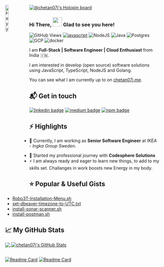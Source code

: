 [![@chetan07j's Holopin board](https://holopin.io/api/user/board?user=chetan07j)](https://holopin.io/@chetan07j)
<img align="left" src="hey.png" alt="Heyy" width="15%" />

### Hi There, <img src="https://raw.githubusercontent.com/iampavangandhi/iampavangandhi/master/gifs/Hi.gif" width="30px" >   Glad to see you here!

![GitHub Views](https://komarev.com/ghpvc/?username=Chetan07j&color=FAC151)
[![javascript](https://img.shields.io/badge/JavaScript-Fan-FAC151.svg?logo=javascript&logoWidth=20)][1]
![NodeJS](https://img.shields.io/badge/Node.js-6DA55F?logo=node.js&logoWidth=20&logoColor=white)
![Java](https://img.shields.io/badge/Java-ED8B00?logo=java&logoColor=white)
![Postgres](https://img.shields.io/badge/Postgres-%23316192?logo=postgresql&logoWidth=20&logoColor=white)
![GCP](https://img.shields.io/badge/Google_Cloud-4285F4?logo=google-cloud&logoColor=white)
![docker](https://img.shields.io/badge/Docker-2CA5E0?logo=docker&logoColor=white)


I am **Full-Stack | Software Engineer | Cloud Enthusiast** from India :india:.

I am interested in develop (open source) software solutions using JavaScript, TypeScript, NodeJS and Golang.

You can see what I am currently up to on [chetan07j.me][1].

## 📬 Get in touch

[![linkedin badge](https://img.shields.io/badge/Chetan_Patil-%230077B5?logo=linkedin&logoWidth=20)][2]
[![medium badge](https://img.shields.io/badge/Chetan_Patil-30302f?logo=medium&logoWidth=20)][3]
[![npm badge](https://img.shields.io/badge/npm-CB3837?logo=npm&logoColor=white)][4]


## :zap: Highlights

<ul>
 <li> <p class="text-align: justify;">🔭 Currently, I am working as <b>Senior Software Engineer</b></a> at <i>IKEA - Ingka Group Sweden</i>.</p></li>
 <li> 💼 Started my professional journey with <b>Codesphere Solutions</b></a> </li>
  <li> ⚡ I am always ready and eager to learn new things, to add to my skills set. Challanges in work boosts new Energy in my body.</li> 
</ul>

## :star: Popular & Useful Gists

- [Robo3T-Installation-Menu.sh](https://gist.github.com/Chetan07j/ef98f17a699c1ff2ef7c34903c3c0389)
- [set-dbeaver-timezone-to-UTC.txt](https://gist.github.com/Chetan07j/7ef4b82099f54ab4791068a0f47f480e)
- [install-sonar-scanner.sh](https://gist.github.com/Chetan07j/85e80d2a17c4d2d75172bf378efe93b9)
- [install-postman.sh](https://gist.github.com/Chetan07j/4f8e42f43c6a5ada8b43cb79b15c15fe)

## &#x1f4c8; My GitHub Stats

<a href="https://github.com/chetan07j/chetan07j">
  <img align="center" src="https://github-readme-stats.vercel.app/api/top-langs/?username=chetan07j&layout=compact&theme=flag-india" />
</a>

<a href="https://github.com/chetan07j/chetan07j">
  <img align="center" src="https://github-readme-stats.vercel.app/api?username=chetan07j&show_icons=true&theme=flag-india" alt="chetan07j's GitHub Stats" />
</a>
<br><br>

[![Readme Card](https://github-readme-stats.vercel.app/api/pin/?username=chetan07j&show_owner=false&repo=node-pg-sequelize-boilerplate)](https://github.com/Chetan07j/node-pg-sequelize-boilerplate)
[![Readme Card](https://github-readme-stats.vercel.app/api/pin/?username=chetan07j&show_owner=false&repo=flyway-migrator)](https://github.com/Chetan07j/flyway-migrator)

[1]: https://github.com/Chetan07j
[2]: https://www.linkedin.com/in/chetanppatil
[3]: https://chetan07j.medium.com
[4]: https://www.npmjs.com/~chetan07j

